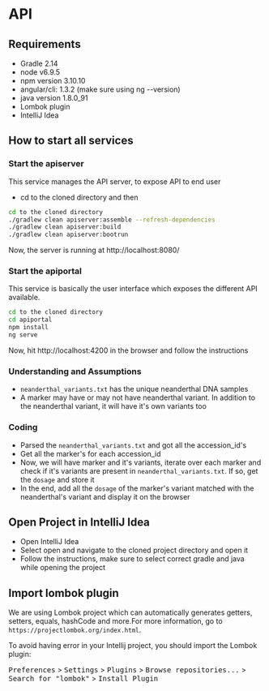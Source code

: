 # API

## Requirements

- Gradle 2.14
- node v6.9.5
- npm version 3.10.10
- angular/cli: 1.3.2 (make sure using ng --version)
- java version 1.8.0_91
- Lombok plugin
- IntelliJ Idea

## How to start all services

### Start the apiserver

This service manages the API server, to expose API to end user

- cd to the cloned directory and then 
```bash
cd to the cloned directory
./gradlew clean apiserver:assemble --refresh-dependencies
./gradlew clean apiserver:build
./gradlew clean apiserver:bootrun
```
Now, the server is running at http://localhost:8080/

### Start the apiportal

This service is basically the user interface which exposes the different API available.

```bash
cd to the cloned directory 
cd apiportal
npm install
ng serve
```

Now, hit http://localhost:4200 in the browser and follow the instructions

### Understanding and Assumptions

- `neanderthal_variants.txt` has the unique neanderthal DNA samples
- A marker may have or may not have neanderthal variant. In addition to the neanderthal variant, it will have it's own variants too
  
### Coding 

- Parsed the `neanderthal_variants.txt` and got all the accession_id's
- Get all the marker's for each accession_id
- Now, we will have marker and it's variants, iterate over each marker and check if it's variants are present in `neanderthal_variants.txt`. 
If so, get the `dosage` and store it
- In the end, add all the `dosage` of the marker's variant matched with the neanderthal's variant and display it on the browser

## Open Project in IntelliJ Idea
- Open IntelliJ Idea
- Select open and navigate to the cloned project directory and open it
- Follow the instructions, make sure to select correct gradle and java while opening the project

## Import lombok plugin

We are using Lombok project which can automatically generates getters, setters, equals, hashCode and more.For more information, go to `https://projectlombok.org/index.html`.

To avoid having error in your Intellij project, you should import the Lombok plugin:

<kbd>Preferences</kbd> > <kbd>Settings</kbd> > <kbd>Plugins</kbd> > <kbd>Browse repositories...</kbd> > <kbd>Search for "lombok"</kbd> > <kbd>Install Plugin</kbd>
